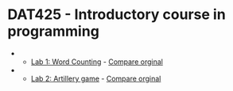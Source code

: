 # DAT425 - Introductory course in programming

*  - [Lab 1: Word Counting](lab1) - [Compare orginal](https://github.com/Falsen/Chalmers-Z/compare/68bb7a499a3d97229d83876d2deb73238ebbeaa2...master)
*  - [Lab 2: Artillery game](lab2) - [Compare orginal](https://github.com/Falsen/Chalmers-Z/compare/c6a8358982a6abcba8439c488955c2ad2f09e310...78cbebab74bc146292df4bacaf377e6e04c4fb24)